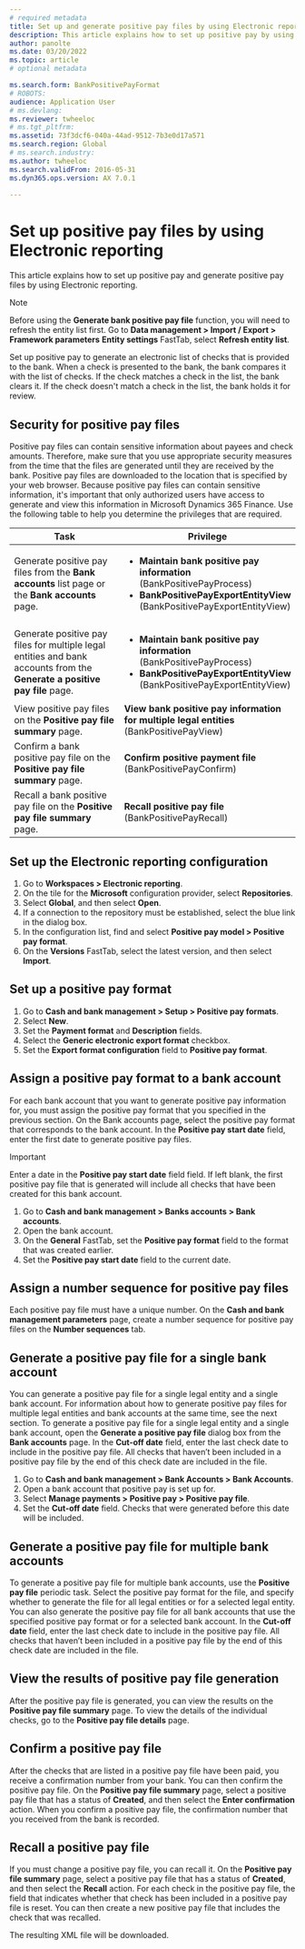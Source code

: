 ```yaml
---
# required metadata
title: Set up and generate positive pay files by using Electronic reporting
description: This article explains how to set up positive pay by using Electronic reporting.
author: panolte
ms.date: 03/20/2022
ms.topic: article
# optional metadata

ms.search.form: BankPositivePayFormat
# ROBOTS: 
audience: Application User
# ms.devlang: 
ms.reviewer: twheeloc
# ms.tgt_pltfrm: 
ms.assetid: 73f3dcf6-040a-44ad-9512-7b3e0d17a571
ms.search.region: Global
# ms.search.industry: 
ms.author: twheeloc
ms.search.validFrom: 2016-05-31
ms.dyn365.ops.version: AX 7.0.1

---
```


# Set up positive pay files by using Electronic reporting

This article explains how to set up positive pay and generate positive pay files by using Electronic reporting.

> [!NOTE] 
> Before using the **Generate bank positive pay file** function, you will need to refresh the entity list first.
> Go to **Data management > Import / Export > Framework parameters** 
> **Entity settings** FastTab, select **Refresh entity list**.


Set up positive pay to generate an electronic list of checks that is provided to the bank. When a check is presented to the bank, the bank compares it with the list of checks. If the check matches a check in the list, the bank clears it. If the check doesn't match a check in the list, the bank holds it for review.

## Security for positive pay files
Positive pay files can contain sensitive information about payees and check amounts. Therefore, make sure that you use appropriate security measures from the time that the files are generated until they are received by the bank. Positive pay files are downloaded to the location that is specified by your web browser. Because positive pay files can contain sensitive information, it's important that only authorized users have access to generate and view this information in Microsoft Dynamics 365 Finance. Use the following table to help you determine the privileges that are required.

<table>
<colgroup>
<col width="50%" />
<col width="50%" />
</colgroup>
<thead>
<tr class="header">
<th>Task</th>
<th>Privilege</th>
</tr>
</thead>
<tbody>
<tr class="odd">
<td>Generate positive pay files from the <strong>Bank accounts</strong> list page or the <strong>Bank accounts</strong> page.</td>
<td><ul>
<li><strong>Maintain bank positive pay information</strong> (BankPositivePayProcess)</li>
<li><strong>BankPositivePayExportEntityView</strong> (BankPositivePayExportEntityView)</li>
</ul></td>
</tr>
<tr class="even">
<td>Generate positive pay files for multiple legal entities and bank accounts from the <strong>Generate a positive pay file</strong> page.</td>
<td><ul>
<li><strong>Maintain bank positive pay information</strong> (BankPositivePayProcess)</li>
<li><strong>BankPositivePayExportEntityView</strong> (BankPositivePayExportEntityView)</li>
</ul></td>
</tr>
<tr class="odd">
<td>View positive pay files on the <strong>Positive pay file summary</strong> page.</td>
<td><strong>View bank positive pay information for multiple legal entities</strong> (BankPositivePayView)</td>
</tr>
<tr class="even">
<td>Confirm a bank positive pay file on the <strong>Positive pay file summary</strong> page.</td>
<td><strong>Confirm positive payment file</strong> (BankPositivePayConfirm)</td>
</tr>
<tr class="odd">
<td>Recall a bank positive pay file on the <strong>Positive pay file summary</strong> page.</td>
<td><strong>Recall positive pay file</strong> (BankPositivePayRecall)</td>
</tr>
</tbody>
</table>

## Set up the Electronic reporting configuration

1. Go to **Workspaces \> Electronic reporting**.
2. On the tile for the **Microsoft** configuration provider, select **Repositories**.
3. Select **Global**, and then select **Open**.
4. If a connection to the repository must be established, select the blue link in the dialog box.
5. In the configuration list, find and select **Positive pay model \> Positive pay format**.
6. On the **Versions** FastTab, select the latest version, and then select **Import**.

## Set up a positive pay format

1. Go to **Cash and bank management \> Setup \> Positive pay formats**.
2. Select **New**.
3. Set the **Payment format** and **Description** fields.
4. Select the **Generic electronic export format** checkbox.
5. Set the **Export format configuration** field to **Positive pay format**.

## Assign a positive pay format to a bank account
For each bank account that you want to generate positive pay information for, you must assign the positive pay format that you specified in the previous section. On the Bank accounts page, select the positive pay format that corresponds to the bank account. In the **Positive pay start date** field, enter the first date to generate positive pay files. 

>[!Important]
> Enter a date in the **Positive pay start date** field field. If left blank, the first positive pay file that is generated will include all checks that have been created for this bank account.

1. Go to **Cash and bank management \> Banks accounts \> Bank accounts**.
2. Open the bank account.
3. On the **General** FastTab, set the **Positive pay format** field to the format that was created earlier.
4. Set the **Positive pay start date** field to the current date.

## Assign a number sequence for positive pay files
Each positive pay file must have a unique number. On the **Cash and bank management parameters** page, create a number sequence for positive pay files on the **Number sequences** tab.

## Generate a positive pay file for a single bank account
You can generate a positive pay file for a single legal entity and a single bank account. For information about how to generate positive pay files for multiple legal entities and bank accounts at the same time, see the next section. To generate a positive pay file for a single legal entity and a single bank account, open the **Generate a positive pay file** dialog box from the **Bank accounts** page. In the **Cut-off date** field, enter the last check date to include in the positive pay file. All checks that haven’t been included in a positive pay file by the end of this check date are included in the file.

1. Go to **Cash and bank management \> Bank Accounts \> Bank Accounts**.
2. Open a bank account that positive pay is set up for.
3. Select **Manage payments \> Positive pay \> Positive pay file**.
4. Set the **Cut-off date** field. Checks that were generated before this date will be included.

## Generate a positive pay file for multiple bank accounts
To generate a positive pay file for multiple bank accounts, use the **Positive pay file** periodic task. Select the positive pay format for the file, and specify whether to generate the file for all legal entities or for a selected legal entity. You can also generate the positive pay file for all bank accounts that use the specified positive pay format or for a selected bank account. In the **Cut-off date** field, enter the last check date to include in the positive pay file. All checks that haven’t been included in a positive pay file by the end of this check date are included in the file.

## View the results of positive pay file generation
After the positive pay file is generated, you can view the results on the **Positive pay file summary** page. To view the details of the individual checks, go to the **Positive pay file details** page.

## Confirm a positive pay file
After the checks that are listed in a positive pay file have been paid, you receive a confirmation number from your bank. You can then confirm the positive pay file. On the **Positive pay file summary** page, select a positive pay file that has a status of **Created**, and then select the **Enter confirmation** action. When you confirm a positive pay file, the confirmation number that you received from the bank is recorded.

## Recall a positive pay file
If you must change a positive pay file, you can recall it. On the **Positive pay file summary** page, select a positive pay file that has a status of **Created**, and then select the **Recall** action. For each check in the positive pay file, the field that indicates whether that check has been included in a positive pay file is reset. You can then create a new positive pay file that includes the check that was recalled.


The resulting XML file will be downloaded.
